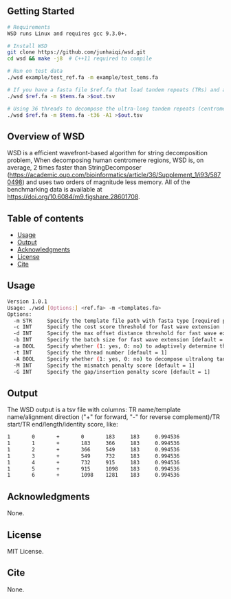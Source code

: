 ## Getting Started

```bash
# Requirements
WSD runs Linux and requires gcc 9.3.0+.

# Install WSD
git clone https://github.com/junhaiqi/wsd.git
cd wsd && make -j8  # C++11 required to compile

# Run on test data
./wsd example/test_ref.fa -m example/test_tems.fa

# If you have a fasta file $ref.fa that load tandem repeats (TRs) and a fasta file $tems.fa that load template sequences, you can run this command to obtain decomposition results in a tsv file $out.tsv  
./wsd $ref.fa -m $tems.fa >$out.tsv

# Using 36 threads to decompose the ultra-long tandem repeats (centromeres)  
./wsd $ref.fa -m $tems.fa -t36 -A1 >$out.tsv   

```

## Overview of WSD
WSD is a efficient wavefront-based algorithm for string decomposition problem, When decomposing human centromere regions, WSD is, on average, 2 times faster than StringDecomposer (https://academic.oup.com/bioinformatics/article/36/Supplement_1/i93/5870498) and uses two orders of magnitude less memory. All of the benchmarking data is available at https://doi.org/10.6084/m9.figshare.28601708.

## Table of contents
  * [Usage](#usage)
  * [Output](#output)
  * [Acknowledgments](#acknowledgments)
  * [License](#license)
  * [Cite](#cite)

## Usage
```bash
Version 1.0.1
Usage: ./wsd [Options:] <ref.fa> -m <templates.fa>
Options:
  -m STR     Specify the template file path with fasta type [required parameters]
  -c INT     Specify the cost score threshold for fast wave extension [default = 10]
  -d INT     Specify the max offset distance threshold for fast wave extension [default = 100]
  -b INT     Specify the batch size for fast wave extension [default = 1000]
  -a BOOL    Specify whether (1: yes, 0: no) to adaptively determine the batch size [default = 1]
  -t INT     Specify the thread number [default = 1]
  -A BOOL    Specify whether (1: yes, 0: no) to decompose ultralong tandem repeat assemblies [default = 0]
  -M INT     Specify the mismatch penalty score [default = 1]
  -G INT     Specify the gap/insertion penalty score [default = 1]
```

## Output
The WSD output is a tsv file with columns: TR name/template name/alignment direction ("+" for forward, "-" for reverse complement)/TR start/TR end/length/identity score, like:
```bash
1       0       +       0       183     183     0.994536
1       1       +       183     366     183     0.994536
1       2       +       366     549     183     0.994536
1       3       +       549     732     183     0.994536
1       4       +       732     915     183     0.994536
1       5       +       915     1098    183     0.994536
1       6       +       1098    1281    183     0.994536
```

## Acknowledgments
None.

## License 
MIT License.

## Cite
None.
